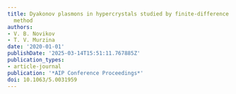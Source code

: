 ```yaml
---
title: Dyakonov plasmons in hypercrystals studied by finite-difference frequency-domain
  method
authors:
- V. B. Novikov
- T. V. Murzina
date: '2020-01-01'
publishDate: '2025-03-14T15:51:11.767885Z'
publication_types:
- article-journal
publication: '*AIP Conference Proceedings*'
doi: 10.1063/5.0031959
---
```

